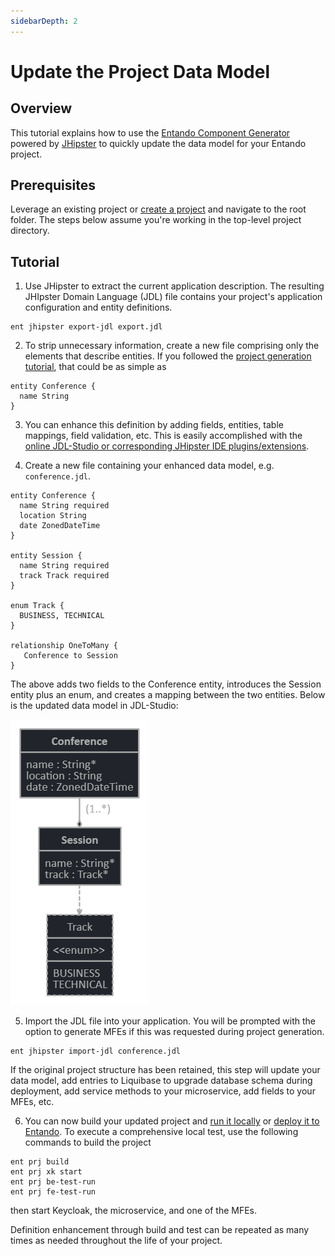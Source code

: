 ```yaml
---
sidebarDepth: 2
---
```


# Update the Project Data Model

## Overview

This tutorial explains how to use the [Entando Component Generator](../../../docs/create/component-gen-overview.md) powered by [JHipster](https://www.jhipster.tech/) to quickly update the data model for your Entando project.

## Prerequisites
Leverage an existing project or [create a project](./generate-microservices-and-micro-frontends.md) and navigate to the root folder. The steps below assume you're working in the top-level project directory.

## Tutorial
1. Use JHipster to extract the current application description. The resulting JHIpster Domain Language (JDL) file contains your project's application configuration and entity definitions.
```
ent jhipster export-jdl export.jdl
```
2. To strip unnecessary information, create a new file comprising only the elements that describe entities. If you followed the [project generation tutorial](./generate-microservices-and-micro-frontends.md), that could be as simple as
```
entity Conference {
  name String
}
```
3. You can enhance this definition by adding fields, entities, table mappings, field validation, etc. This is easily accomplished with the [online JDL-Studio or corresponding JHipster IDE plugins/extensions](https://www.jhipster.tech/jdl/). 

4. Create a new file containing your enhanced data model, e.g. `conference.jdl`.
```
entity Conference {
  name String required
  location String
  date ZonedDateTime
}

entity Session {
  name String required
  track Track required
}

enum Track {
  BUSINESS, TECHNICAL
}

relationship OneToMany {
   Conference to Session
}
```
The above adds two fields to the Conference entity, introduces the Session entity plus an enum, and creates a mapping between the two entities. Below is the updated data model in JDL-Studio:

![conference.jdl](./img/jhipster-jdl.png)

5. Import the JDL file into your application. You will be prompted with the option to generate MFEs if this was requested during project generation.
```
ent jhipster import-jdl conference.jdl
```
If the original project structure has been retained, this step will update your data model, add entries to Liquibase to upgrade database schema during deployment, add service methods to your microservice, add fields to your MFEs, etc.

6. You can now build your updated project and [run it locally](./run-local.md) or [deploy it to Entando](../pb/publish-project-bundle.md). To execute a comprehensive local test, use the following commands to build the project
```
ent prj build
ent prj xk start
ent prj be-test-run
ent prj fe-test-run
```
then start Keycloak, the microservice, and one of the MFEs.

Definition enhancement through build and test can be repeated as many times as needed throughout the life of your project.



